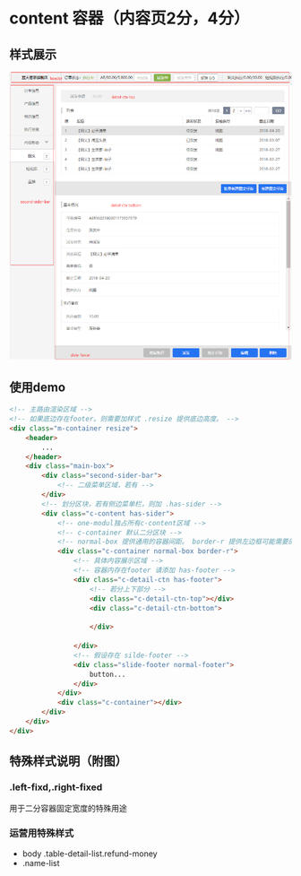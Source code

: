 # content 容器（内容页2分，4分）

## 样式展示
![m-container](../case/content/main.png)
## 使用demo
```html
<!-- 主路由渲染区域 -->
<!-- 如果底边存在footer。则需要加样式 .resize 提供底边高度。 -->
<div class="m-container resize">
    <header>
        ...
    </header>
    <div class="main-box">
        <div class="second-sider-bar">
            <!-- 二级菜单区域，若有 -->
        </div>
        <!-- 划分区块，若有侧边菜单栏，则加 .has-sider -->
        <div class="c-content has-sider">
            <!-- one-modul独占所有c-content区域 -->
            <!-- c-container 默认二分区块 -->
            <!-- normal-box 提供通用的容器间距。 border-r 提供左边框可能需要的右边border，这些都可删除 -->
            <div class="c-container normal-box border-r">
                <!-- 具体内容展示区域 -->
                <!-- 容器内存在footer 请添加 has-footer -->
                <div class="c-detail-ctn has-footer">
                    <!-- 若分上下部分 -->
                    <div class="c-detail-ctn-top"></div>
                    <div class="c-detail-ctn-bottom">
                        
                    </div>

                </div>
                <!-- 假设存在 silde-footer -->
                <div class="slide-footer normal-footer">
                    button...
                </div>
            </div>
            <div class="c-container"></div>
        </div>
    </div>
</div>
```

## 特殊样式说明（附图）
### .left-fixd,.right-fixed 
用于二分容器固定宽度的特殊用途

### 运营用特殊样式
* body .table-detail-list.refund-money
* .name-list